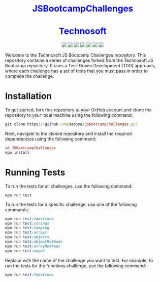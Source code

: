 
<p align="justify">
<h1 align="center" style="color:blue;" id="heading"> JSBootcampChallenges </h1>
<h1 align="center" style="color:blue;" id="heading"> Technosoft  </h1>
</p>

<p align="center">
  <img src="https://img.shields.io/github/contributors/saboye/JSBootcampChallenges?color=blue&logo=github&style=for-the-badge">
  <img src="https://img.shields.io/github/forks/saboye/JSBootcampChallenges?logo=github&style=for-the-badge">
  <img src="https://img.shields.io/github/issues-raw/saboye/JSBootcampChallenges?style=for-the-badge">
  <img src="https://img.shields.io/github/last-commit/saboye/JSBootcampChallenges?style=for-the-badge">
  <img src="https://img.shields.io/badge/JavaScript-ES6-green?style=for-the-badge&logo=javascript">
  <img src="https://img.shields.io/badge/Chai-4.3.4-yellow?style=for-the-badge&logo=chai">
  <img src="https://img.shields.io/badge/Mocha-9.1.3-orange?style=for-the-badge&logo=mocha">
</p>



Welcome to the Technosoft JS Bootcamp Challenges repository. This repository contains a series of challenges forked from the Technosoft JS Bootcamp repository. It uses a Test-Driven Development (TDD) approach, where each challenge has a set of tests that you must pass in order to complete the challenge. 

# Installation
To get started, fork this repository to your GitHub account and clone the repository to your local machine using the following command:

```ruby
git clone https://github.com/saboye/JSBootcampChallenges.git
```

Next, navigate to the cloned repository and install the required dependencies using the following command:

```ruby
cd JSBootcampChallenges
npm install
```

# Running Tests
To run the tests for all challenges, use the following command:

```run
npm run test
```

To run the tests for a specific challenge, use one of the following commands:

```ruby
npm run test:functions
npm run test:strings
npm run test:looping
npm run test:arrays
npm run test:objects
npm run test:objectMethods
npm run test:arrayMethods
npm run test:async
```

Replace <challenge> with the name of the challenge you want to test. For example, to run the tests for the functions challenge, use the following command:
```ruby
npm run test:functions
```
